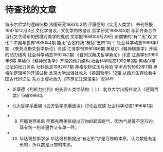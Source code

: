 # 待查找的文章
笛卡尔哲学的逻辑结构  法国研究1983年2期
评康德的《实用人类学》  书刊导报1987年12月3日
文化学刍议，文化学内核刍议   哲学研究1988年5期  与郭齐勇合作
当代文艺理论的困境对美学的挑战  文学报1988年9月29日
论僧肇的“有”“无”观  文化：中国与世界1988年4期
能用“否定传统”概括“五四”吗？  社会科学动态1989年1期
《普列汉斯夫哲学新论》评述  江海学刊1990年6期
黑格尔《精神现象学》开端的动力结构  社会科学动态1992年2期
《普列汉斯夫哲学新论》评述  江海学刊1990年6期
黑格尔《精神现象学》开端的动力结构  社会科学动态1992年2期
黑格尔辩证法的张力体系  社科信息1992年7期
黑格尔辩证法与体验  学术月刊1992年7期
黑格尔逻辑学的开端试析  北京大学出版社收入《德国哲学》12辑
从西方生存论看中国古代辨证法  东方出版社收入《不尽长江滚滚来》1994年
- 论康德《判断力批判》的先验人类学结构（上） 北京大学出版社收入《德国哲学》15辑1996年
- 北大哲学系重编《西方哲学原著选读》讨论会综述  社会科学动态1996年1期

- 9. 阿那克⻄美尼
阿那克⻄美尼提出万物的起源是⽓，因为⽓是最不定形的，既有统⼀的普遍性⼜有单⼀性。
- 10. 毕达哥拉斯学派
毕达哥拉斯提出“有定形”才是万物的本原，认为数是有定形的，所以数是万物的本原。
